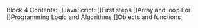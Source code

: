 Block 4 Contents:
[]JavaScript:
[]First steps
[]Array and loop For
[]Programming Logic and Algorithms
[]Objects and functions
